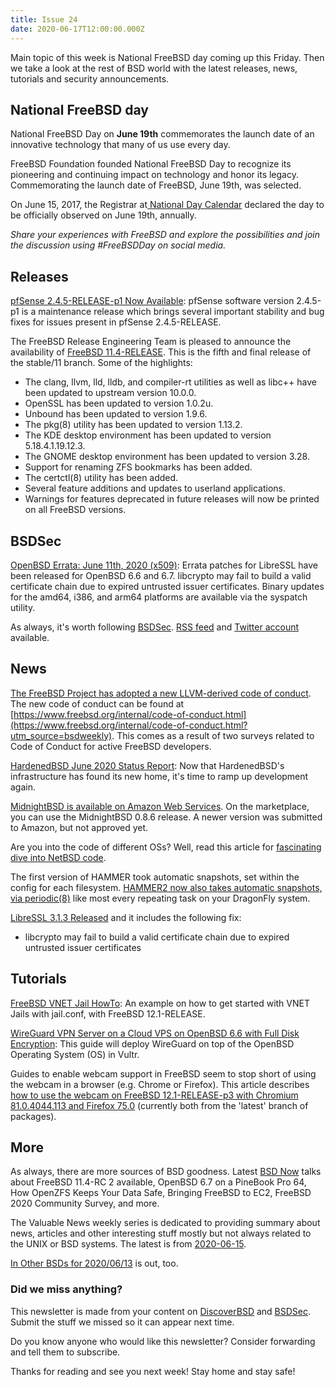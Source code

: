 ```yaml
---
title: Issue 24
date: 2020-06-17T12:00:00.000Z
---
```


Main topic of this week is National FreeBSD day coming up this Friday. Then we take a look at the rest of BSD world with the latest releases, news, tutorials and security announcements.

<!-- more -->

## National FreeBSD day

National FreeBSD Day on **June 19th** commemorates the launch date of an innovative technology that many of us use every day.

FreeBSD Foundation founded National FreeBSD Day to recognize its pioneering and continuing impact on technology and honor its legacy. Commemorating the launch date of FreeBSD, June 19th, was selected.

On June 15, 2017, the Registrar at[ National Day Calendar](https://nationaldaycalendar.com/national-freebsd-day-june-19/) declared the day to be officially observed on June 19th, annually.

*Share your experiences with FreeBSD and explore the possibilities and join the discussion using #FreeBSDDay on social media.*

## Releases

[pfSense 2.4.5-RELEASE-p1 Now Available](https://www.netgate.com/blog/pfsense-2-4-5-release-p1-now-available.html?utm_source=bsdweekly): pfSense software version 2.4.5-p1 is a maintenance release which brings several important stability and bug fixes for issues present in pfSense 2.4.5-RELEASE.

The FreeBSD Release Engineering Team is pleased to announce the availability of [FreeBSD 11.4-RELEASE](https://bsdsec.net/articles/freebsd-announce-freebsd-11-4-release-now-available?utm_source=bsdweekly). This is the fifth and final release of the stable/11 branch. Some of the highlights:

- The clang, llvm, lld, lldb, and compiler-rt utilities as well as libc++ have been updated to upstream version 10.0.0.
- OpenSSL has been updated to version 1.0.2u.
- Unbound has been updated to version 1.9.6.
- The pkg(8) utility has been updated to version 1.13.2.
- The KDE desktop environment has been updated to version 5.18.4.1.19.12.3.
- The GNOME desktop environment has been updated to version 3.28.
- Support for renaming ZFS bookmarks has been added.
- The certctl(8) utility has been added.
- Several feature additions and updates to userland applications.
- Warnings for features deprecated in future releases will now be printed on all FreeBSD versions.

## BSDSec

[OpenBSD Errata: June 11th, 2020 (x509)](https://bsdsec.net/articles/openbsd-errata-june-11th-2020-x509?utm_source=bsdweekly): Errata patches for LibreSSL have been released for OpenBSD 6.6 and 6.7. libcrypto may fail to build a valid certificate chain due to expired untrusted issuer certificates. Binary updates for the amd64, i386, and arm64 platforms are available via the syspatch utility.

As always, it's worth following [BSDSec](https://bsdsec.net). [RSS feed](https://bsdsec.net/articles.atom) and [Twitter account](https://twitter.com/bsdsec) available.

## News

[The FreeBSD Project has adopted a new LLVM-derived code of conduct](https://bsdsec.net/articles/freebsd-announce-new-freebsd-code-of-conduct?utm_source=bsdweekly). The new code of conduct can be found at [https://www.freebsd.org/internal/code-of-conduct.html](https://www.freebsd.org/internal/code-of-conduct.html?utm_source=bsdweekly). This comes as a result of two surveys related to Code of Conduct for active FreeBSD developers.

[HardenedBSD June 2020 Status Report](https://hardenedbsd.org/article/shawn-webb/2020-06-14/hardenedbsd-june-2020-status-report?utm_source=bsdweekly): Now that HardenedBSD's infrastructure has found its new home, it's time to ramp up development again.

[MidnightBSD is available on Amazon Web Services](http://wiki.midnightbsd.org/display/MD/Using+MidnightBSD+on+AWS?utm_source=bsdweekly). On the marketplace, you can use the MidnightBSD 0.8.6 release. A newer version was submitted to Amazon, but not approved yet.

Are you into the code of different OSs? Well, read this article for [fascinating dive into NetBSD code](http://silas.net.br/codereading/netbsd-code.html?utm_source=bsdweekly).

The first version of HAMMER took automatic snapshots, set within the config for each filesystem. [HAMMER2 now also takes automatic snapshots, via periodic(8)](https://www.dragonflydigest.com/2020/06/15/24635.html?utm_source=bsdweekly) like most every repeating task on your DragonFly system.

[LibreSSL 3.1.3 Released](https://bsdsec.net/articles/libressl-3-1-3-released?utm_source=bsdweekly) and it includes the following fix:

- libcrypto may fail to build a valid certificate chain due to expired untrusted issuer certificates

## Tutorials

[FreeBSD VNET Jail HowTo](https://antranigv.am/weblog_en/posts/vnet-jail-howto/?utm_source=bsdweekly): An example on how to get started with VNET Jails with jail.conf, with FreeBSD 12.1-RELEASE.

[WireGuard VPN Server on a Cloud VPS on OpenBSD 6.6 with Full Disk Encryption](https://cryptsus.com/blog/wireguard-vpn-privacy-server-on-a-vultr-cloud-vps-on-openbsd-6.6-with-full-disk-encryption.html?utm_source=bsdweekly): This guide will deploy WireGuard on top of the OpenBSD Operating System (OS) in Vultr.

Guides to enable webcam support in FreeBSD seem to stop short of using the webcam in a browser (e.g. Chrome or Firefox). This article describes [how to use the webcam on FreeBSD 12.1-RELEASE-p3 with Chromium 81.0.4044.113 and Firefox 75.0](https://www.davidschlachter.com/misc/freebsd-webcam-browser?utm_source=bsdweekly) (currently both from the 'latest' branch of packages).

## More

As always, there are more sources of BSD goodness. Latest [BSD Now](https://www.youtube.com/watch?v=T1tnuzJ8FWo&utm_source=bsdweekly) talks about FreeBSD 11.4-RC 2 available, OpenBSD 6.7 on a PineBook Pro 64, How OpenZFS Keeps Your Data Safe, Bringing FreeBSD to EC2, FreeBSD 2020 Community Survey, and more.

The Valuable News weekly series is dedicated to providing summary about news, articles and other interesting stuff mostly but not always related to the UNIX or BSD systems. The latest is from [2020-06-15](https://vermaden.wordpress.com/2020/06/15/valuable-news-2020-06-15/?utm_source=bsdweekly).

[In Other BSDs for 2020/06/13](https://www.dragonflydigest.com/2020/06/13/24616.html?utm_source=bsdweekly) is out, too.

### Did we miss anything?

This newsletter is made from your content on [DiscoverBSD](https://discoverbsd.com) and [BSDSec](https://bsdsec.net). Submit the stuff we missed so it can appear next time.

Do you know anyone who would like this newsletter? Consider forwarding and tell them to subscribe.

Thanks for reading and see you next week! Stay home and stay safe!

